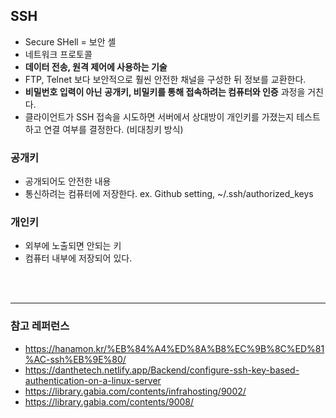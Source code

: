 ## SSH

* Secure SHell = 보안 셸
* 네트워크 프로토콜
* **데이터 전송, 원격 제어에 사용하는 기술**
* FTP, Telnet 보다 보안적으로 훨씬 안전한 채널을 구성한 뒤 정보를 교환한다.
* **비밀번호 입력이 아닌** **공개키, 비밀키를 통해 접속하려는 컴퓨터와 인증** 과정을 거친다.
* 클라이언트가 SSH 접속을 시도하면 서버에서 상대방이 개인키를 가졌는지 테스트하고 연결 여부를 결정한다. (비대칭키 방식)


### 공개키
* 공개되어도 안전한 내용
* 통신하려는 컴퓨터에 저장한다. ex. Github setting, ~/.ssh/authorized_keys

### 개인키
* 외부에 노출되면 안되는 키
* 컴퓨터 내부에 저장되어 있다.

<br/>
<br/>
<hr/>

### 참고 레퍼런스
* https://hanamon.kr/%EB%84%A4%ED%8A%B8%EC%9B%8C%ED%81%AC-ssh%EB%9E%80/
* https://danthetech.netlify.app/Backend/configure-ssh-key-based-authentication-on-a-linux-server
* https://library.gabia.com/contents/infrahosting/9002/
* https://library.gabia.com/contents/9008/
